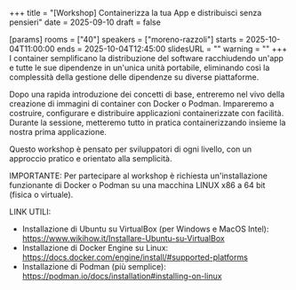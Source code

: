 +++
title = "[Workshop] Containerizza la tua App e distribuisci senza pensieri"
date = 2025-09-10
draft = false

[params]
rooms = ["40"]
speakers = ["moreno-razzoli"]
starts = 2025-10-04T11:00:00
ends = 2025-10-04T12:45:00
slidesURL = ""
warning = ""
+++
I container semplificano la distribuzione del software racchiudendo un'app e tutte le sue dipendenze in un'unica unità portabile, eliminando così la complessità della gestione delle dipendenze su diverse piattaforme.

Dopo una rapida introduzione dei concetti di base, entreremo nel vivo della creazione di immagini di container con Docker o Podman. Impareremo a costruire, configurare e distribuire applicazioni containerizzate con facilità. Durante la sessione, metteremo tutto in pratica containerizzando insieme la nostra prima applicazione.

Questo workshop è pensato per sviluppatori di ogni livello, con un approccio pratico e orientato alla semplicità.

IMPORTANTE: Per partecipare al workshop è richiesta un'installazione funzionante di Docker o Podman su una macchina LINUX x86 a 64 bit (fisica o virtuale).

LINK UTILI:
- Installazione di Ubuntu su VirtualBox (per Windows e MacOS Intel): https://www.wikihow.it/Installare-Ubuntu-su-VirtualBox
- Installazione di Docker Engine su Linux: https://docs.docker.com/engine/install/#supported-platforms
- Installazione di Podman (più semplice): https://podman.io/docs/installation#installing-on-linux

